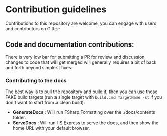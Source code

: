 # Contribution guidelines

Contributions to this repository are welcome, you can engage with users and contributors on Gitter: 

## Code and documentation contributions:

There is very low bar for submitting a PR for review and discussion, changes to code that will get merged will generally requires a bit of back and forth beyond simplest fixes.

### Contributing to the docs

The best way is to pull the repository and build it, then you can use those FAKE build targets (run a single target with `build.cmd TargetName -st` if you don't want to start from a clean build):

* **GenerateDocs** : Will run FSharp.Formatting over the ./docs/contents folder.
* **ServeDocs** : Will run IIS Express to serve the docs, and then show the home URL with your default browser.

